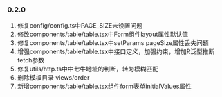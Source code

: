 ### 0.2.0
1. 修复config/config.ts中PAGE_SIZE未设置问题
2. 修改components/table/table.tsx中Form组件layout属性默认值
3. 修复components/table/table.tsx中setParams pageSize属性丢失问题
4. 增强components/table/table.tsx中接口定义，加强约束，增加R泛型推断fetch参数
5. 修复utils/http.ts中中七牛地址的判断，转为模糊匹配
6. 删除模板目录 views/order
7. 新增components/table/table.tsx组件form表单initialValues属性